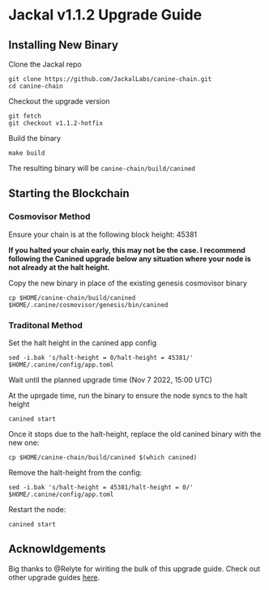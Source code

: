 # Jackal v1.1.2 Upgrade Guide

## Installing New Binary

Clone the Jackal repo

```
git clone https://github.com/JackalLabs/canine-chain.git
cd canine-chain
```
Checkout the upgrade version

```
git fetch
git checkout v1.1.2-hotfix
```

Build the binary

```
make build
```

The resulting binary will be `canine-chain/build/canined`

## Starting the Blockchain

### Cosmovisor Method

Ensure your chain is at the following block height: 45381

**If you halted your chain early, this may not be the case. I recommend following the Canined upgrade below any situation where your node is not already at the halt height.**

Copy the new binary in place of the existing genesis cosmovisor binary

```
cp $HOME/canine-chain/build/canined $HOME/.canine/cosmovisor/genesis/bin/canined
```

### Traditonal Method
Set the halt height in the canined app config
```
sed -i.bak 's/halt-height = 0/halt-height = 45381/' $HOME/.canine/config/app.toml
```

Wait until the planned upgrade time (Nov 7 2022, 15:00 UTC)

At the uprgade time, run the binary to ensure the node syncs to the halt height

```
canined start
```

Once it stops due to the halt-height, replace the old canined binary with the new one:

```
cp $HOME/canine-chain/build/canined $(which canined)
```

Remove the halt-height from the config:

```
sed -i.bak 's/halt-height = 45381/halt-height = 0/' $HOME/.canine/config/app.toml
```

Restart the node:

```
canined start
```

## Acknowldgements
Big thanks to @Relyte for wiriting the bulk of this upgrade guide. Check out other upgrade guides [here](https://github.com/Crypto-Chemistry/upgrade-guides/blob/main/mainnets/jackal/v1.1.2.md).